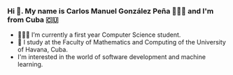 ### Hi 👋. My name is Carlos Manuel González Peña 👨🏻‍💻 and I'm from Cuba 🇨🇺


- 👨🏻‍💻 I’m currently a first year Computer Science student.
- 🏫 I study at the Faculty of Mathematics and Computing of the University of Havana, Cuba.
- I'm interested in the world of software development and machine learning.
